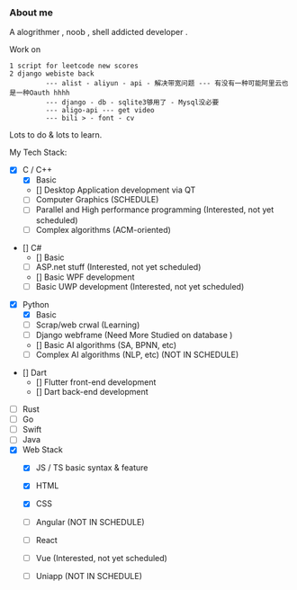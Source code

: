 ### About me

A alogrithmer , noob , shell addicted developer .

Work on
```
1 script for leetcode new scores 
2 django webiste back 
         --- alist - aliyun - api - 解决带宽问题 --- 有没有一种可能阿里云也是一种Oauth hhhh 
         --- django - db - sqlite3够用了 - Mysql没必要
         --- aligo-api --- get video 
         --- bili > - font - cv 
```
Lots to do & lots to learn.

My Tech Stack:
- [x] C / C++
  - [x] Basic
  - [] Desktop Application development via QT
  - [ ] Computer Graphics (SCHEDULE)
  - [ ] Parallel and High performance programming (Interested, not yet scheduled)
  - [ ] Complex algorithms (ACM-oriented)
- [] C#
  - [] Basic
  - [ ] ASP.net stuff (Interested, not yet scheduled)
  - [] Basic WPF development
  - [ ] Basic UWP development (Interested, not yet scheduled)
- [x] Python
  - [x] Basic
  - [ ] Scrap/web crwal (Learning)
  - [ ] Django webframe (Need More Studied on database )
  - [] Basic AI algorithms (SA, BPNN, etc)
  - [ ] Complex AI algorithms (NLP, etc) (NOT IN SCHEDULE)
- [] Dart
  - [] Flutter front-end development
  - [] Dart back-end development
- [ ] Rust 
- [ ] Go 
- [ ] Swift 
- [ ] Java 
- [x] Web Stack
  - [x] JS / TS basic syntax & feature
  - [x] HTML
  - [x] CSS
  - [ ] Angular (NOT IN SCHEDULE)
  - [ ] React 
  - [ ] Vue (Interested, not yet scheduled)
  - [ ] Uniapp (NOT IN SCHEDULE)

